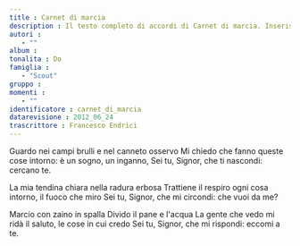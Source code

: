 ```yaml
--- 
title : Carnet di marcia
description : Il testo completo di accordi di Carnet di marcia. Inseriscila nel tuo canzoniere!
autori : 
   - ""
album : 
tonalita : Do
famiglia : 
   - "Scout"
gruppo : 
momenti : 
   - ""
identificatore : carnet_di_marcia
datarevisione : 2012_06_24
trascrittore : Francesco Endrici
--- 
```




Guardo nei campi brulli 
e nel canneto osservo 
Mi chiedo che fanno queste cose intorno:
è un sogno, un inganno, 
Sei tu, Signor, che ti nascondi:
cercano te.


La mia tendina chiara 
nella radura erbosa 
Trattiene il respiro ogni cosa intorno,
il fuoco che miro 
Sei tu, Signor, che mi circondi:
che vuoi da me?


Marcio con zaino in spalla 
Divido il pane e l'acqua 
La gente che vedo mi ridà il saluto,
le cose in cui credo 
Sei tu, Signor, che mi rispondi:
eccomi a te. 


